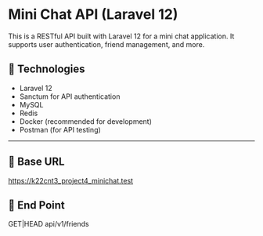 # Mini Chat API (Laravel 12)

This is a RESTful API built with Laravel 12 for a mini chat application. It supports user authentication, friend management, and more.

## 🚀 Technologies

-   Laravel 12
-   Sanctum for API authentication
-   MySQL
-   Redis
-   Docker (recommended for development)
-   Postman (for API testing)

---

## 📌 Base URL

<a href="https://k22cnt3_project4_minichat.test">https://k22cnt3_project4_minichat.test</a>

## 👾 End Point

GET|HEAD api/v1/friends
